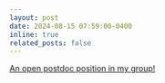 ```yaml
---
layout: post
date: 2024-08-15 07:59:00-0400
inline: true
related_posts: false
---
```


[An open postdoc position in my group!](https://inspirehep.net/jobs/2808123)
